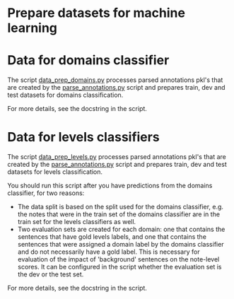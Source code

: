 Prepare datasets for machine learning
====================================
# Data for domains classifier
The script [data_prep_domains.py](data_prep_domains.py) processes parsed annotations pkl's that are created by the [parse_annotations.py](../data_process_from_inception/parse_annotations.py) script and prepares train, dev and test datasets for domains classification.

For more details, see the docstring in the script.

# Data for levels classifiers
The script [data_prep_levels.py](data_prep_levels.py) processes parsed annotations pkl's that are created by the [parse_annotations.py](../data_process_from_inception/parse_annotations.py) script and prepares train, dev and test datasets for levels classification.

You should run this script after you have predictions from the domains classifier, for two reasons:

- The data split is based on the split used for the domains classifier, e.g. the notes that were in the train set of the domains classifier are in the train set for the levels classifiers as well.
- Two evaluation sets are created for each domain: one that contains the sentences that have gold levels labels, and one that contains the sentences that were assigned a domain label by the domains classifier and do not necessarily have a gold label. This is necessary for evaluation of the impact of 'background' sentences on the note-level scores. It can be configured in the script whether the evaluation set is the dev or the test set.

For more details, see the docstring in the script.
